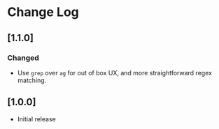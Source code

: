 # Change Log

## [1.1.0]

### Changed

- Use `grep` over `ag` for out of box UX, and more straightforward regex matching.

## [1.0.0]

- Initial release
